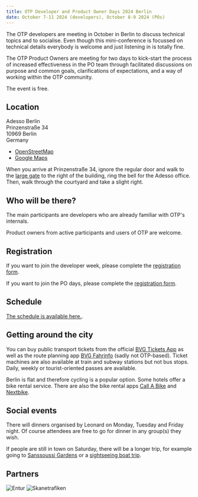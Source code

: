 ```yaml
---
title: OTP Developer and Product Owner Days 2024 Berlin
date: October 7-11 2024 (developers), October 8-9 2024 (POs)
---
```


The OTP developers are meeting in October in Berlin to discuss technical topics and to socialise. 
Even though this mini-conference is focussed on technical details everybody is welcome and just listening in is totally fine.

The OTP Product Owners are meeting for two days to kick-start the process of increased effectiveness in the PO team through 
facilitated discussions on purpose and common goals, clarifications of expectations, and a way of working within the OTP community.

The event is free.

## Location

Adesso Berlin  
Prinzenstraße 34  
10969 Berlin  
Germany

- [OpenStreetMap](https://www.openstreetmap.org/way/1079127205)
- [Google Maps](https://maps.app.goo.gl/whhUma1Se8n3Nohc6)

When you arrive at Prinzenstraße 34, ignore the regular door and walk to the [large gate](https://www.google.com/maps/@52.5026471,13.4099237,3a,49.6y,130.72h,92.18t/data=!3m6!1e1!3m4!1se4IdhSrUaB4KzyH4BShLZg!2e0!7i16384!8i8192?coh=205409&entry=ttu) 
to the right of the building, ring the bell for the Adesso office. 
Then, walk through the courtyard and take a slight right.

## Who will be there?

The main participants are developers who are already familiar with OTP's internals.

Product owners from active participants and users of OTP are welcome. 

## Registration

If you want to join the developer week, please complete the [registration form](https://tinyurl.com/4kxz9unv).

If you want to join the PO days, please complete the [registration form](https://tinyurl.com/5empddmj).

## Schedule

[The schedule is available here.](https://kanban.adminforge.de/b/xJqXAF2BpdwjpcSCz/otp-developer-days-2024-berlin).

## Getting around the city

You can buy public transport tickets from the official [BVG Tickets App](https://www.bvg.de/en/subscriptions-and-tickets/all-apps/ticket-app) as
well as the route planning app [BVG Fahrinfo](https://www.bvg.de/en/subscriptions-and-tickets/all-apps/fahrinfo-app) (sadly not OTP-based). 
Ticket machines are also available at train and subway stations but not bus stops. Daily, weekly or tourist-oriented passes are available.

Berlin is flat and therefore cycling is a popular option. Some hotels offer a bike rental service. There are also the bike rental apps
[Call A Bike](https://www.callabike.de/en/home) and [Nextbike](https://www.nextbike.de/berlin/en/).

## Social events

There will dinners organised by Leonard on Monday, Tuesday and Friday night. Of course attendees
are free to go for dinner in any group(s) they wish.

If people are still in town on Saturday, there will be a longer trip, for example going to
[Sanssoussi Gardens](https://www.spsg.de/en/palaces-gardens/object/sanssouci-palace) or
a [sightseeing boat trip](https://www.sternundkreis.de/en/cruises/city-tour-from-friedrichstrasse-c8/).

## Partners

![Entur](img/entur.png)
![Skanetrafiken](img/skanetrafiken.png)
